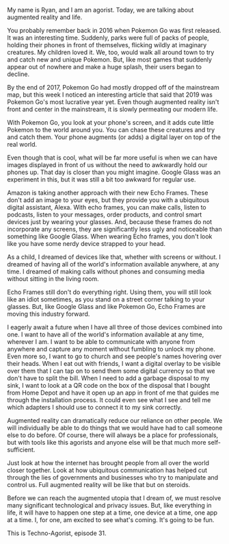 My name is Ryan, and I am an agorist. Today, we are talking about augmented reality and life.

You probably remember back in 2016 when Pokemon Go was first released. It was an interesting time. Suddenly, parks were full of packs of people, holding their phones in front of themselves, flicking wildly at imaginary creatures. My children loved it. We, too, would walk all around town to try and catch new and unique Pokemon. But, like most games that suddenly appear out of nowhere and make a huge splash, their users began to decline.

By the end of 2017, Pokemon Go had mostly dropped off of the mainstream map, but this week I noticed an interesting article that said that 2019 was Pokemon Go's most lucrative year yet. Even though augmented reality isn't front and center in the mainstream, it is slowly permeating our modern life.

With Pokemon Go, you look at your phone's screen, and it adds cute little Pokemon to the world around you. You can chase these creatures and try and catch them. Your phone augments (or adds) a digital layer on top of the real world.

Even though that is cool, what will be far more useful is when we can have images displayed in front of us without the need to awkwardly hold our phones up. That day is closer than you might imagine. Google Glass was an experiment in this, but it was still a bit too awkward for regular use.

Amazon is taking another approach with their new Echo Frames. These don't add an image to your eyes, but they provide you with a ubiquitous digital assistant, Alexa. With echo frames, you can make calls, listen to podcasts, listen to your messages, order products, and control smart devices just by wearing your glasses. And, because these frames do not incorporate any screens, they are significantly less ugly and noticeable than something like Google Glass. When wearing Echo frames, you don't look like you have some nerdy device strapped to your head.

As a child, I dreamed of devices like that, whether with screens or without. I dreamed of having all of the world's information available anywhere, at any time. I dreamed of making calls without phones and consuming media without sitting in the living room.

Echo Frames still don't do everything right. Using them, you will still look like an idiot sometimes, as you stand on a street corner talking to your glasses. But, like Google Glass and like Pokemon Go, Echo Frames are moving this industry forward.

I eagerly await a future when I have all three of those devices combined into one. I want to have all of the world's information available at any time, wherever I am. I want to be able to communicate with anyone from anywhere and capture any moment without fumbling to unlock my phone. Even more so, I want to go to church and see people's names hovering over their heads. When I eat out with friends, I want a digital overlay to be visible over them that I can tap on to send them some digital currency so that we don't have to split the bill. When I need to add a garbage disposal to my sink, I want to look at a QR code on the box of the disposal that I bought from Home Depot and have it open up an app in front of me that guides me through the installation process. It could even see what I see and tell me which adapters I should use to connect it to my sink correctly.

Augmented reality can dramatically reduce our reliance on other people. We will individually be able to do things that we would have had to call someone else to do before. Of course, there will always be a place for professionals, but with tools like this agorists and anyone else will be that much more self-sufficient.

Just look at how the internet has brought people from all over the world closer together. Look at how ubiquitous communication has helped cut through the lies of governments and businesses who try to manipulate and control us. Full augmented reality will be like that but on steroids.

Before we can reach the augmented utopia that I dream of, we must resolve many significant technological and privacy issues. But, like everything in life, it will have to happen one step at a time, one device at a time, one app at a time. I, for one, am excited to see what's coming. It's going to be fun.

This is Techno-Agorist, episode 31.
